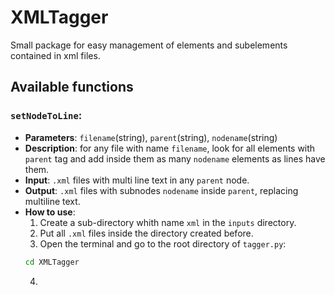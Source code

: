 # XMLTagger

Small package for easy management of elements and subelements contained in xml files.

## Available functions

### `setNodeToLine`:
- __Parameters__: `filename`(string), `parent`(string), `nodename`(string)
- __Description__: for any file with name `filename`, look for all elements with `parent` tag and add inside them as many `nodename` elements as lines have them.
- __Input__: `.xml` files with multi line text in any `parent` node.
- __Output__: `.xml` files with subnodes `nodename` inside `parent`, replacing multiline text.
- __How to use__: 
    1. Create a sub-directory whith name `xml` in the `inputs` directory.
    2. Put all `.xml` files inside the directory created before.
    3. Open the terminal and go to the root directory of `tagger.py`:
    ```sh
    cd XMLTagger
    ```
    4. 